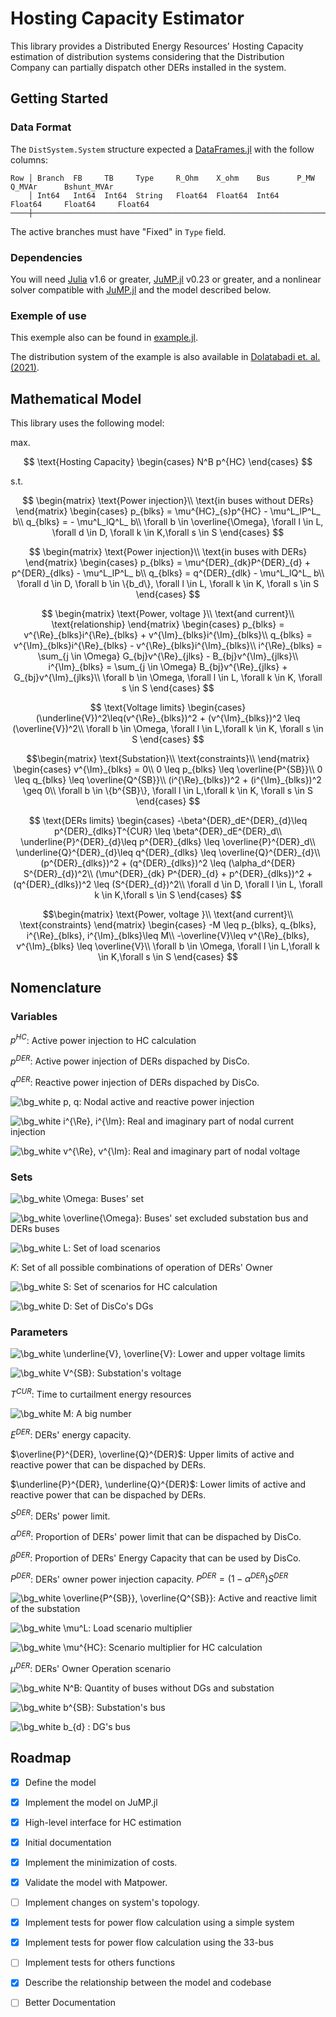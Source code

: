 <!-- INPUT FILE TO README FOR readme2tex! -->

# Hosting Capacity Estimator

This library provides a Distributed Energy Resources' Hosting Capacity estimation of distribution systems considering that the Distribution Company can partially dispatch other DERs installed in the system.

## Getting Started

### Data Format

The ```DistSystem.System``` structure expected a [DataFrames.jl](https://dataframes.juliadata.org/stable/) with the follow columns:
```
Row │ Branch  FB     TB     Type     R_Ohm    X_ohm    Bus      P_MW        Q_MVAr      Bshunt_MVAr
    │ Int64   Int64  Int64  String   Float64  Float64  Int64    Float64     Float64     Float64
────┼──────────────────────────────────────────────────────────────────────────────────────────────────
```
The active branches must have "Fixed" in ```Type``` field.

### Dependencies

You will need [Julia](https://julialang.org/) v1.6 or greater, [JuMP.jl](https://jump.dev/)  v0.23 or greater, and a nonlinear solver compatible with [JuMP.jl](https://jump.dev/) and the model described below.

### Exemple of use

This exemple also can be found in [example.jl](example/example.jl).

The distribution system of the example is also available in [Dolatabadi et. al. (2021)](https://ieeexplore.ieee.org/document/9258930).

## Mathematical Model

This library uses the following model:


$\text{max.        }$ 


$$
\text{Hosting Capacity}
\begin{cases}
N^B p^{HC}
\end{cases}
$$

 
$\text{s.t.        }$


$$
\begin{matrix}
\text{Power injection}\\
\text{in buses without DERs}
\end{matrix}
\begin{cases}
p_{blks} =  \mu^{HC}_{s}p^{HC} - \mu^L_lP^L_ b\\ 
q_{blks} = - \mu^L_lQ^L_ b\\
\forall b \in \overline{\Omega}, \forall l \in L, \forall d \in D, \forall k \in K,\forall s \in S
\end{cases}
$$

$$
\begin{matrix}
\text{Power injection}\\
\text{in buses with DERs}
\end{matrix}
\begin{cases}
p_{blks} = \mu^{DER}_{dk}P^{DER}_{d} + p^{DER}_{dlks} - \mu^L_lP^L_ b\\ 
q_{blks} = q^{DER}_{dlk} - \mu^L_lQ^L_ b\\
\forall d \in D, \forall b \in \{b_d\}, \forall l \in L,  \forall k \in K, \forall s \in S
\end{cases}
$$

$$
\begin{matrix}
\text{Power, voltage }\\
\text{and current}\\
\text{relationship}
\end{matrix}
\begin{cases}
p_{blks} = v^{\Re}_{blks}i^{\Re}_{blks} + v^{\Im}_{blks}i^{\Im}_{blks}\\ 
q_{blks} = v^{\Im}_{blks}i^{\Re}_{blks} - v^{\Re}_{blks}i^{\Im}_{blks}\\
i^{\Re}_{blks} = \sum_{j \in \Omega} G_{bj}v^{\Re}_{jlks} - B_{bj}v^{\Im}_{jlks}\\
i^{\Im}_{blks} = \sum_{j \in \Omega} B_{bj}v^{\Re}_{jlks} + G_{bj}v^{\Im}_{jlks}\\
\forall b \in \Omega, \forall l \in L, \forall k \in K, \forall s \in S
\end{cases}
$$


$$
\text{Voltage limits}
\begin{cases}
(\underline{V})^2\leq(v^{\Re}_{blks})^2 + (v^{\Im}_{blks})^2 \leq (\overline{V})^2\\
\forall b \in \Omega, \forall l \in L,\forall k \in K, \forall s \in S
\end{cases}
$$

$$\begin{matrix}
\text{Substation}\\
\text{constraints}\\
\end{matrix}
\begin{cases}
v^{\Im}_{blks} = 0\\
0 \leq p_{blks} \leq \overline{P^{SB}}\\
0 \leq q_{blks} \leq \overline{Q^{SB}}\\
(i^{\Re}_{blks})^2 + (i^{\Im}_{blks})^2 \geq 0\\
\forall b \in \{b^{SB}\}, \forall l \in L,\forall k \in K, \forall s \in S
\end{cases}
$$

$$
\text{DERs limits}
\begin{cases}
-\beta^{DER}_dE^{DER}_{d}\leq p^{DER}_{dlks}T^{CUR} \leq \beta^{DER}_dE^{DER}_d\\
\underline{P}^{DER}_{d}\leq p^{DER}_{dlks} \leq \overline{P}^{DER}_d\\
\underline{Q}^{DER}_{d}\leq q^{DER}_{dlks} \leq \overline{Q}^{DER}_{d}\\
(p^{DER}_{dlks})^2 + (q^{DER}_{dlks})^2 \leq (\alpha_d^{DER} S^{DER}_{d})^2\\
(\mu^{DER}_{dk} P^{DER}_{d} + p^{DER}_{dlks})^2 + (q^{DER}_{dlks})^2 \leq (S^{DER}_{d})^2\\
\forall d \in D, \forall l \in L, \forall k \in K,\forall s \in S
\end{cases}
$$

$$\begin{matrix}
\text{Power, voltage }\\
\text{and current}\\
\text{constraints}
\end{matrix}
\begin{cases}
-M \leq p_{blks}, q_{blks}, i^{\Re}_{blks}, i^{\Im}_{blks}\leq M\\
-\overline{V}\leq v^{\Re}_{blks}, v^{\Im}_{blks} \leq \overline{V}\\
\forall b \in \Omega, \forall l \in L,\forall k \in K,\forall s \in S
\end{cases}
$$

<!-- $$
\text{Costs}
\begin{cases}
\large?
\end{cases}
$$ -->



## Nomenclature

### Variables

$p^{HC}$: Active power injection to HC calculation

$p^{DER}$: Active power injection of DERs dispached by DisCo.

$q^{DER}$: Reactive power injection of DERs dispached by DisCo.

<img src="https://latex.codecogs.com/svg.image?\bg_white&space;p,&space;q" title="\bg_white p, q" />: Nodal active and reactive power injection

<img src="https://latex.codecogs.com/svg.image?\bg_white&space;i^{\Re},&space;i^{\Im}" title="\bg_white i^{\Re}, i^{\Im}" />: Real and imaginary part of nodal current injection

<img src="https://latex.codecogs.com/svg.image?\bg_white&space;v^{\Re},&space;v^{\Im}" title="\bg_white v^{\Re}, v^{\Im}" />: Real and imaginary part of nodal voltage


### Sets

<img src="https://latex.codecogs.com/svg.image?\bg_white&space;\Omega" title="\bg_white \Omega" />: Buses' set

<img src="https://latex.codecogs.com/svg.image?\bg_white&space;\overline{\Omega}" title="\bg_white \overline{\Omega}" />: Buses' set excluded substation bus and DERs buses

<img src="https://latex.codecogs.com/svg.image?\bg_white&space;L" title="\bg_white L" />: Set of load scenarios

$K$: Set of all possible combinations of operation of DERs' Owner

<img src="https://latex.codecogs.com/svg.image?\bg_white&space;S" title="\bg_white S" />: Set of scenarios for HC calculation

<img src="https://latex.codecogs.com/svg.image?\bg_white&space;D" title="\bg_white D" />: Set of DisCo's DGs

### Parameters

<img src="https://latex.codecogs.com/svg.image?\bg_white&space;\underline{V},&space;\overline{V}" title="\bg_white \underline{V}, \overline{V}" />: Lower and upper voltage limits

<img src="https://latex.codecogs.com/svg.image?\bg_white&space;V^{SB}" title="\bg_white V^{SB}" />: Substation's voltage

$T^{CUR}$: Time to  curtailment energy resources  

<img src="https://latex.codecogs.com/svg.image?\bg_white&space;M" title="\bg_white M" />: A big number

$E^{DER}$: DERs' energy capacity.

$\overline{P}^{DER}, \overline{Q}^{DER}$: Upper limits of active and reactive power that can be dispached by DERs.

$\underline{P}^{DER}, \underline{Q}^{DER}$: Lower limits of active and reactive power that can be dispached by DERs.

$S^{DER}$: DERs' power limit.

$\alpha^{DER}$: Proportion of DERs' power limit that can be dispached by DisCo.

$\beta^{DER}$:  Proportion of  DERs' Energy Capacity that can be used by DisCo.

$P^{DER}$: DERs' owner power injection capacity. $P^{DER} = (1 - \alpha^{DER})S^{DER}$

<img src="https://latex.codecogs.com/svg.image?\bg_white&space;\overline{P^{SB}},&space;\overline{Q^{SB}}" title="\bg_white \overline{P^{SB}}, \overline{Q^{SB}}" />: Active and reactive limit of the substation

<img src="https://latex.codecogs.com/svg.image?\bg_white&space;\mu^L" title="\bg_white \mu^L" />: Load scenario multiplier

<img src="https://latex.codecogs.com/svg.image?\bg_white&space;\mu^{HC}" title="\bg_white \mu^{HC}" />: Scenario multiplier for HC calculation

$\mu^{DER}$: DERs' Owner Operation scenario

<img src="https://latex.codecogs.com/svg.image?\bg_white&space;N^B" title="\bg_white N^B" />: Quantity of buses without DGs and substation

<img src="https://latex.codecogs.com/svg.image?\bg_white&space;b^{SB}" title="\bg_white b^{SB}" />: Substation's bus

<img src="https://latex.codecogs.com/svg.image?\bg_white&space;b_{d}" title="\bg_white b_{d}" /> : DG's bus

## Roadmap

- [x] Define the model

- [x] Implement the model on JuMP.jl

- [x] High-level interface for HC estimation

- [x] Initial documentation

- [x] Implement the minimization of costs.

- [x] Validate the model with Matpower.

- [ ] Implement changes on system's topology.

- [x] Implement tests for power flow calculation using a simple system

- [x] Implement tests for power flow calculation using the 33-bus

- [ ] Implement tests for others functions

- [x] Describe the relationship between the model and codebase

- [ ] Better Documentation